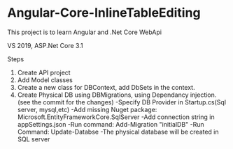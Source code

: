 # Angular-Core-InlineTableEditing

This project is to learn Angular and .Net Core WebApi

VS 2019,
ASP.Net Core 3.1

Steps
1. Create API project
2. Add Model classes
3. Create a new class for DBContext, add DbSets in the context.
4. Create Physical DB using DBMigrations, using Dependancy injection.(see the commit for the changes)
   -Specify DB Provider in Startup.cs(Sql server, mysql,etc)
   -Add missing Nuget package: Microsoft.EntityFrameworkCore.SqlServer
   -Add connection string in appSettings.json
   -Run command: Add-Migration "initialDB"
   -Run Command: Update-Databse
   -The physical database will be created in SQL server
   
